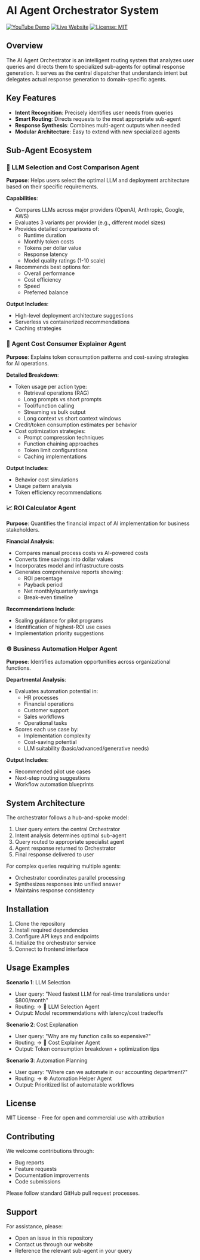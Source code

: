 # AI Agent Orchestrator System

[![YouTube Demo](https://img.shields.io/badge/YouTube-Demo-red)]([https://www.youtube.com/watch?v=demo](https://www.youtube.com/watch?v=9X5VKs_GZ9M))
[![Live Website](https://img.shields.io/badge/Live-Website-green)]([https://yourapp.com](https://al-cost-optimization-advisor-agent.vercel.app/))
[![License: MIT](https://img.shields.io/badge/License-MIT-yellow.svg)](https://opensource.org/licenses/MIT)

## Overview

The AI Agent Orchestrator is an intelligent routing system that analyzes user queries and directs them to specialized sub-agents for optimal response generation. It serves as the central dispatcher that understands intent but delegates actual response generation to domain-specific agents.

## Key Features

- **Intent Recognition**: Precisely identifies user needs from queries
- **Smart Routing**: Directs requests to the most appropriate sub-agent
- **Response Synthesis**: Combines multi-agent outputs when needed
- **Modular Architecture**: Easy to extend with new specialized agents

## Sub-Agent Ecosystem

### 🤖 LLM Selection and Cost Comparison Agent

**Purpose**: Helps users select the optimal LLM and deployment architecture based on their specific requirements.

**Capabilities**:
- Compares LLMs across major providers (OpenAI, Anthropic, Google, AWS)
- Evaluates 3 variants per provider (e.g., different model sizes)
- Provides detailed comparisons of:
  - Runtime duration
  - Monthly token costs
  - Tokens per dollar value
  - Response latency
  - Model quality ratings (1-10 scale)
- Recommends best options for:
  - Overall performance
  - Cost efficiency
  - Speed
  - Preferred balance

**Output Includes**:
- High-level deployment architecture suggestions
- Serverless vs containerized recommendations
- Caching strategies

### 💸 Agent Cost Consumer Explainer Agent

**Purpose**: Explains token consumption patterns and cost-saving strategies for AI operations.

**Detailed Breakdown**:
- Token usage per action type:
  - Retrieval operations (RAG)
  - Long prompts vs short prompts
  - Tool/function calling
  - Streaming vs bulk output
  - Long context vs short context windows
- Credit/token consumption estimates per behavior
- Cost optimization strategies:
  - Prompt compression techniques
  - Function chaining approaches
  - Token limit configurations
  - Caching implementations

**Output Includes**:
- Behavior cost simulations
- Usage pattern analysis
- Token efficiency recommendations

### 📈 ROI Calculator Agent

**Purpose**: Quantifies the financial impact of AI implementation for business stakeholders.

**Financial Analysis**:
- Compares manual process costs vs AI-powered costs
- Converts time savings into dollar values
- Incorporates model and infrastructure costs
- Generates comprehensive reports showing:
  - ROI percentage
  - Payback period
  - Net monthly/quarterly savings
  - Break-even timeline

**Recommendations Include**:
- Scaling guidance for pilot programs
- Identification of highest-ROI use cases
- Implementation priority suggestions

### ⚙️ Business Automation Helper Agent

**Purpose**: Identifies automation opportunities across organizational functions.

**Departmental Analysis**:
- Evaluates automation potential in:
  - HR processes
  - Financial operations
  - Customer support
  - Sales workflows
  - Operational tasks
- Scores each use case by:
  - Implementation complexity
  - Cost-saving potential
  - LLM suitability (basic/advanced/generative needs)

**Output Includes**:
- Recommended pilot use cases
- Next-step routing suggestions
- Workflow automation blueprints

## System Architecture

The orchestrator follows a hub-and-spoke model:
1. User query enters the central Orchestrator
2. Intent analysis determines optimal sub-agent
3. Query routed to appropriate specialist agent
4. Agent response returned to Orchestrator
5. Final response delivered to user

For complex queries requiring multiple agents:
- Orchestrator coordinates parallel processing
- Synthesizes responses into unified answer
- Maintains response consistency

## Installation

1. Clone the repository
2. Install required dependencies
3. Configure API keys and endpoints
4. Initialize the orchestrator service
5. Connect to frontend interface

## Usage Examples

**Scenario 1**: LLM Selection
- User query: "Need fastest LLM for real-time translations under $800/month"
- Routing: → 🤖 LLM Selection Agent
- Output: Model recommendations with latency/cost tradeoffs

**Scenario 2**: Cost Explanation
- User query: "Why are my function calls so expensive?"
- Routing: → 💸 Cost Explainer Agent
- Output: Token consumption breakdown + optimization tips

**Scenario 3**: Automation Planning
- User query: "Where can we automate in our accounting department?"
- Routing: → ⚙️ Automation Helper Agent
- Output: Prioritized list of automatable workflows

## License

MIT License - Free for open and commercial use with attribution

## Contributing

We welcome contributions through:
- Bug reports
- Feature requests
- Documentation improvements
- Code submissions

Please follow standard GitHub pull request processes.

## Support

For assistance, please:
- Open an issue in this repository
- Contact us through our website
- Reference the relevant sub-agent in your query
